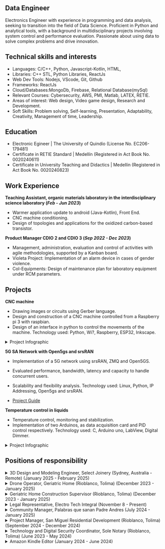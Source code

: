 ## Data Engineer
Electronics Engineer with experience in programming and data analysis, seeking to transition into the field of Data Science. Proficient in Python and analytical tools, with a background in multidisciplinary projects involving system control and performance evaluation. Passionate about using data to solve complex problems and drive innovation.

## Technical skills and interests
- Languages: C/C++, Python, Javascript-Kotlin, HTML,
- Libraries: C++ STL, Python Libraries, ReactJs
- Web Dev Tools: Nodejs, VScode, Git, Github
- Frameworks: ReactJs
- Cloud/Databases:MongoDb, Firebase, Relational Database(mySql)
- Relevant Courses: Cybersecurity, AWS, PMI, Matlab, LATEX, RETIE.
- Areas of interest: Web design, Video game design, Research and Development.
- Soft Skills: Problem solving, Self-learning, Presentation, Adaptability, Creativity, Management of time, Leadership.

## Education
- Electronic Egineer | The University of Quindío (License No. EC206-179481)
- Certificate in RETIE Standard | Medellín (Registered in Act Book No. 0020240611)
- Certificate in University Teaching and Didactics | Medellín (Registered in Act Book No. 0020240823)						       		

## Work Experience
**Teaching Assistant, organic materials laboratory in the interdisciplinary science laboratory (_Feb - Jun 2023_)**

- Warmer application update to android (Java-Kotlin), Front End.
- CNC machine conditioning.
- Design of topologies and applications for the oxidized carbon-based transistor.

**Product Manager CDIO 2 and CDIO 3 (_Sep 2022 - Dec 2023_)**
- Management, administration, evaluation and control of activities with agile methodologies, supported by a Kanban board.
- Violeta Project: Implementation of an alarm device in cases of gender violence.
- Col-Equipments: Design of maintenance plan for laboratory equipment under RCM parameters.

## Projects

**CNC machine**
- Drawing images or circuits using Gerber language.
- Design and construction of a CNC machine controlled from a Raspberry pi 3 with raspbian.
- Design of an interface in python to control the movements of the machine.
Technology used: Python, Wi?, Raspberry, ESP32, Inkscape.

<details>
  <summary>Project Infographic</summary>
  <div class="image-gallery-container">
    <div class="image-gallery-item">
      <img src="assets/img/info.jpg" alt="Project Infographic">
    </div>
  </div>
</details>


**5G SA Network with Open5gs and srsRAN**

- Implementation of a 5G network using srsRAN, ZMQ and Open5GS.
- Evaluated performance, bandwidth, latency and capacity to handle concurrent users.
- Scalability and flexibility analysis.
Technology used: Linux, Python, IP Addressing, Open5gs and srsRAN.

- [Project Guide](https://github.com/JsCc-Electro/5G-SA-Network-Open5gs-srsRAN)

**Temperature control in liquids**
- Temperature control, monitoring and stabilization.
- Implementation of two Arduinos, as data acquisition card and PID control respectively.
Technology used: C, Arduino uno, LabView, Digital Dimmer.

<details>
  <summary>Project Infographic</summary>
  <div class="image-gallery-container">
    <div class="image-gallery-item">
      <img src="assets/img/Calentador_Info.jpg" alt="Project Infographic">
    </div>
  </div>
</details>


## Positions of responsibility

<details>
  <summary>3D Design and Modeling Engineer, Select Joinery (Sydney, Australia - Remote) (January 2025 - February 2025)</summary>
  <ul>
    <li>Responsible for the 3D design and modeling of residential remodeling projects.</li>
    <li>Utilized SketchUp to create 3D models and photorealistic renders.</li>
    <li>Developed technical drawings with human-scale measurements.</li>
    <li>Applied engineering principles to ensure accuracy and efficiency in design.</li>
  </ul>
</details>

<details>
  <summary>Drone Operator, Geriatric Home (Rioblanco, Tolima) (December 2023 - January 2025)</summary>
  <ul>
    <li>Conducted construction inspection, land mapping, event recording, and project monitoring.</li>
    <li>Processed images to obtain area measurements and detect possible anomalies.</li>
  </ul>
  <!-- Contenedor para las imágenes -->
  <div class="drone-images-container">
    <div class="drone-image-column">
      <img src="assets/img/DJI_0434.JPG" alt="Imagen de drone 1">
    </div>
    <div class="drone-image-column">
      <img src="assets/img/DJI_0495.JPG" alt="Imagen de drone 2">
    </div>
    <div class="drone-image-column">
      <img src="assets/img/DJI_0597.JPG" alt="Imagen de drone 3">
    </div>
  </div>
</details>

<details>
  <summary>Geriatric Home Construction Supervisor (Rioblanco, Tolima) (December 2023 - January 2025)</summary>
  <ul>
    <li>Coordinated the activities of workers, subcontractors, and suppliers.</li>
    <li>Kept detailed records of activities, progress reports, and design changes.</li>
  </ul>
</details>

<details>
  <summary>Legal Representative, Electro Tech Integral (November 8 - Present)</summary>
  <ul>
    <li>Responsible for the legal representation of the company, managing contract execution, strategic decision-making, and ensuring regulatory compliance to support company growth and operations.</li>
  </ul>
</details>

<details>
  <summary>Community Manager, Palabras que sanan Padre Andres (July 2024 - January 2025)</summary>
  <ul>
    <li>Responsible for the comprehensive management of social networks, including content creation, event planning and execution, coordination of financial flows from social platforms to corporate accounts, and administration of advertising campaigns.</li>
  </ul>
</details>

<details>
  <summary>Project Manager, San Miguel Residential Development (Rioblanco, Tolima) (September 2024 - December 2024)</summary>
  <ul>
    <li>Led comprehensive project planning and resource management to ensure efficient, on-schedule development, overseeing contracts, budgets, and administrative decisions essential for successful lot sales and community establishment.</li>
    <li>Developed and implemented targeted marketing campaigns to promote the development, coordinating with stakeholders to drive visibility and engagement among potential buyers.</li>
  </ul>
</details>

<details>
  <summary>Technology and Digital Security Coordinator, Sole Notary (Rioblanco, Tolima) (June 2023 - May 2024)</summary>
  <ul>
    <li>Comprehensive management of technological systems, including installation and maintenance of equipment (printers, cameras, software), and consulting on strategic decisions.</li>
  </ul>
</details>

<details>
  <summary>Amazon Kindle Editor (January 2024 - June 2024)</summary>
  <ul>
    <li>Designed and created attractive, professional book covers, enhancing the visibility and appeal of the final product.</li>
    <li>Added essential missing content, ensuring the published material is complete and coherent.</li>
    <li>Reorganized books by chapters and sections, optimizing the structure for a better reading experience.</li>
  </ul>
</details>




